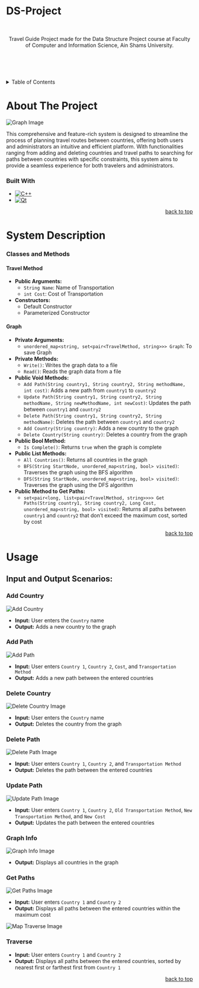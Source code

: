# DS-Project

<a name="readme-top"></a>
<br />

<div align="center">
  <p align="center">
    Travel Guide Project made for the Data Structure Project course at Faculty of Computer and Information Science, Ain Shams University.
    <br />
    <br />
    <br />
    <br />
    <br />
  </p>
</div>

<details>
  <summary>Table of Contents</summary>
  <ol>
    <li>
      <a href="#about-the-project">About The Project</a>
    </li>
    <li>
      <a href="#system-description">System Description</a>
      <ul>
        <li><a href="#classes-and-methods">Classes and Methods</a></li>
      </ul>
    </li>
    <li><a href="#usage">Usage</a></li>
  </ol>
</details>

# About The Project

![Graph Image](Guide_me/Main_window.png)

This comprehensive and feature-rich system is designed to streamline the process of planning travel routes between countries, offering both users and administrators an intuitive and efficient platform. With functionalities ranging from adding and deleting countries and travel paths to searching for paths between countries with specific constraints, this system aims to provide a seamless experience for both travelers and administrators.

### Built With

- [![C++][C++.js]][C++-url]
- [![Qt][Qt.js]][Qt-url]

<p align="right"><a href="#readme-top">back to top</a></p>

# System Description

### Classes and Methods

#### Travel Method

- **Public Arguments:**
  - `String Name`: Name of Transportation
  - `int Cost`: Cost of Transportation
- **Constructors:**
  - Default Constructor
  - Parameterized Constructor

#### Graph

- **Private Arguments:**
  - `unordered_map<string, set<pair<TravelMethod, string>>> Graph`: To save Graph
- **Private Methods:**
  - `Write()`: Writes the graph data to a file
  - `Read()`: Reads the graph data from a file
- **Public Void Methods:**
  - `Add Path(String country1, String country2, String methodName, int cost)`: Adds a new path from `country1` to `country2`
  - `Update Path(String country1, String country2, String methodName, String newMethodName, int newCost)`: Updates the path between `country1` and `country2`
  - `Delete Path(String country1, String country2, String methodName)`: Deletes the path between `country1` and `country2`
  - `Add Country(String country)`: Adds a new country to the graph
  - `Delete Country(String country)`: Deletes a country from the graph
- **Public Bool Method:**
  - `Is Complete()`: Returns `true` when the graph is complete
- **Public List<String> Methods:**
  - `All Countries()`: Returns all countries in the graph
  - `BFS(String StartNode, unordered_map<string, bool> visited)`: Traverses the graph using the BFS algorithm
  - `DFS(String StartNode, unordered_map<string, bool> visited)`: Traverses the graph using the DFS algorithm
- **Public Method to Get Paths:**
  - `set<pair<long, list<pair<TravelMethod, string>>>> Get Paths(String country1, String country2, Long Cost, unordered_map<string, bool> visited)`: Returns all paths between `country1` and `country2` that don’t exceed the maximum cost, sorted by cost

<p align="right"><a href="#readme-top">back to top</a></p>

# Usage

## Input and Output Scenarios:

### **Add Country**

![Add Country](Guide_me/Add_country.png)

- **Input:** User enters the `Country` name
- **Output:** Adds a new country to the graph

### **Add Path**

![Add Path](Guide_me/Add_path.png)

- **Input:** User enters `Country 1`, `Country 2`, `Cost`, and `Transportation Method`
- **Output:** Adds a new path between the entered countries

### **Delete Country**

![Delete Country Image](Guide_me/Delete_country.png)

- **Input:** User enters the `Country` name
- **Output:** Deletes the country from the graph

### **Delete Path**

![Delete Path Image](Guide_me/Delete_path.png)

- **Input:** User enters `Country 1`, `Country 2`, and `Transportation Method`
- **Output:** Deletes the path between the entered countries

### **Update Path**

![Update Path Image](Guide_me/Update_path.png)

- **Input:** User enters `Country 1`, `Country 2`, `Old Transportation Method`, `New Transportation Method`, and `New Cost`
- **Output:** Updates the path between the entered countries

### **Graph Info**

![Graph Info Image](Guide_me/Graph_info.png)

- **Output:** Displays all countries in the graph

### **Get Paths**

![Get Paths Image](Guide_me/Get_paths.png)

- **Input:** User enters `Country 1` and `Country 2`
- **Output:** Displays all paths between the entered countries within the maximum cost

![Map Traverse Image](Guide_me/Map_traverse.png)

### **Traverse**

- **Input:** User enters `Country 1` and `Country 2`
- **Output:** Displays all paths between the entered countries, sorted by nearest first or farthest first from `Country 1`

<p align="right"><a href="#readme-top">back to top</a></p>

<!-- MARKDOWN LINKS & IMAGES -->
<!-- https://www.markdownguide.org/basic-syntax/#reference-style-links -->

[C++.js]: https://img.shields.io/badge/C++-00599C?style=for-the-badge&logo=c%2B%2B&logoColor=white
[C++-url]: https://www.cplusplus.com/
[Qt.js]: https://img.shields.io/badge/Qt-41CD52?style=for-the-badge&logo=Qt&logoColor=white
[Qt-url]: https://www.qt.io/
